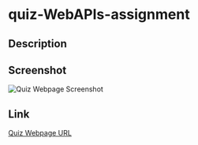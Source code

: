 # quiz-WebAPIs-assignment

## Description

## Screenshot
![Quiz Webpage Screenshot](./assets/image/)

## Link
[Quiz Webpage URL](https://)
